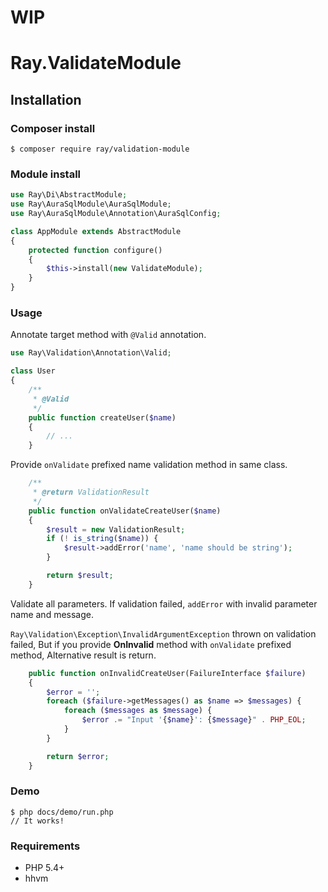# WIP

# Ray.ValidateModule

## Installation

### Composer install

    $ composer require ray/validation-module
 
### Module install

```php
use Ray\Di\AbstractModule;
use Ray\AuraSqlModule\AuraSqlModule;
use Ray\AuraSqlModule\Annotation\AuraSqlConfig;

class AppModule extends AbstractModule
{
    protected function configure()
    {
        $this->install(new ValidateModule);
    }
}
```
### Usage

Annotate target method with `@Valid` annotation.

```php
use Ray\Validation\Annotation\Valid;

class User
{
    /**
     * @Valid
     */
    public function createUser($name)
    {
        // ...
    }
```

Provide `onValidate` prefixed name validation method in same class.

```php
    /**
     * @return ValidationResult
     */
    public function onValidateCreateUser($name)
    {
        $result = new ValidationResult;
        if (! is_string($name)) {
            $result->addError('name', 'name should be string');
        }

        return $result;
    }
```
Validate all parameters. If validation failed, `addError` with invalid parameter name and message.

`Ray\Validation\Exception\InvalidArgumentException` thrown on validation failed, But if you provide **OnInvalid** method with `onValidate` prefixed method, Alternative result is return.

```php
    public function onInvalidCreateUser(FailureInterface $failure)
    {
        $error = '';
        foreach ($failure->getMessages() as $name => $messages) {
            foreach ($messages as $message) {
                $error .= "Input '{$name}': {$message}" . PHP_EOL;
            }
        }

        return $error;
    }
```

### Demo

    $ php docs/demo/run.php
    // It works!

### Requirements

 * PHP 5.4+
 * hhvm
 

